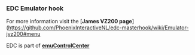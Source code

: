 ### EDC Emulator hook

For more information visit the [**James VZ200 page**](https://github.com/PhoenixInteractiveNL/edc-masterhook/wiki/Emulator-jvz200#menu

EDC is part of [**emuControlCenter**](https://github.com/PhoenixInteractiveNL/emuControlCenter/wiki)
